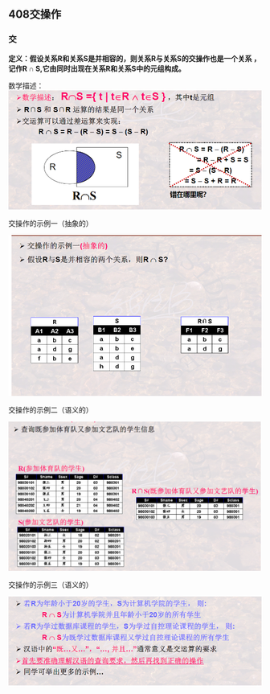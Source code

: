 ## 408交操作

### 交

**定义：假设关系R和关系S是并相容的，则关系R与关系S的交操作也是一个关系 ，记作R ∩ S,它由同时出现在关系R和关系S中的元组构成。**

数学描述：![image-20201216170351379](408交操作.assets/image-20201216170351379.png)

交操作的示例一（抽象的）

![image-20201216170434648](408交操作.assets/image-20201216170434648.png)

交操作的示例二（语义的）

![image-20201216170512807](408交操作.assets/image-20201216170512807.png)

交操作的示例三（语义的）

![image-20201216170603339](408交操作.assets/image-20201216170603339.png)